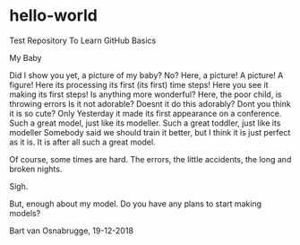 # hello-world
Test Repository To Learn GitHub Basics

My Baby

Did I show you yet, a picture of my baby?
No?
Here, a picture! A picture! A figure!
Here its processing its first (its first) time steps!
Here you see it making its first steps!
Is anything more wonderful?
Here, the poor child, is throwing errors
Is it not adorable?
Doesnt it do this adorably?
Dont you think it is so cute?
Only Yesterday it made its first appearance on a conference.
Such a great model, just like its modeller.
Such a great toddler, just like its modeller
Somebody said we should train it better,
but I think it is just perfect as it is.
It is after all such a great model.

Of course, some times are hard.
The errors, the little accidents, the long and broken nights.

Sigh.

But, enough about my model.
Do you have any plans to start making models?

Bart van Osnabrugge, 19-12-2018
